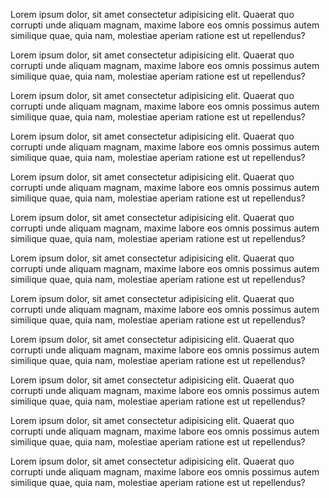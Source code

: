 <!doctype html>
<html>
  <head>
    <meta charset="UTF-8" />
    <title>Sample</title>
  </head>

  <body>
    <p>
      Lorem ipsum dolor, sit amet consectetur adipisicing elit. Quaerat quo
      corrupti unde aliquam magnam, maxime labore eos omnis possimus autem
      similique quae, quia nam, molestiae aperiam ratione est ut repellendus?
    </p>
    <p>
      Lorem ipsum dolor, sit amet consectetur adipisicing elit. Quaerat quo
      corrupti unde aliquam magnam, maxime labore eos omnis possimus autem
      similique quae, quia nam, molestiae aperiam ratione est ut repellendus?
    </p>
    <p>
      Lorem ipsum dolor, sit amet consectetur adipisicing elit. Quaerat quo
      corrupti unde aliquam magnam, maxime labore eos omnis possimus autem
      similique quae, quia nam, molestiae aperiam ratione est ut repellendus?
    </p>
    <p>
      Lorem ipsum dolor, sit amet consectetur adipisicing elit. Quaerat quo
      corrupti unde aliquam magnam, maxime labore eos omnis possimus autem
      similique quae, quia nam, molestiae aperiam ratione est ut repellendus?
    </p>
    <p>
      Lorem ipsum dolor, sit amet consectetur adipisicing elit. Quaerat quo
      corrupti unde aliquam magnam, maxime labore eos omnis possimus autem
      similique quae, quia nam, molestiae aperiam ratione est ut repellendus?
    </p>
    <p>
      Lorem ipsum dolor, sit amet consectetur adipisicing elit. Quaerat quo
      corrupti unde aliquam magnam, maxime labore eos omnis possimus autem
      similique quae, quia nam, molestiae aperiam ratione est ut repellendus?
    </p>
    <p>
      Lorem ipsum dolor, sit amet consectetur adipisicing elit. Quaerat quo
      corrupti unde aliquam magnam, maxime labore eos omnis possimus autem
      similique quae, quia nam, molestiae aperiam ratione est ut repellendus?
    </p>
    <p>
      Lorem ipsum dolor, sit amet consectetur adipisicing elit. Quaerat quo
      corrupti unde aliquam magnam, maxime labore eos omnis possimus autem
      similique quae, quia nam, molestiae aperiam ratione est ut repellendus?
    </p>
    <p>
      Lorem ipsum dolor, sit amet consectetur adipisicing elit. Quaerat quo
      corrupti unde aliquam magnam, maxime labore eos omnis possimus autem
      similique quae, quia nam, molestiae aperiam ratione est ut repellendus?
    </p>
    <p>
      Lorem ipsum dolor, sit amet consectetur adipisicing elit. Quaerat quo
      corrupti unde aliquam magnam, maxime labore eos omnis possimus autem
      similique quae, quia nam, molestiae aperiam ratione est ut repellendus?
    </p>
    <p>
      Lorem ipsum dolor, sit amet consectetur adipisicing elit. Quaerat quo
      corrupti unde aliquam magnam, maxime labore eos omnis possimus autem
      similique quae, quia nam, molestiae aperiam ratione est ut repellendus?
    </p>
    <p>
      Lorem ipsum dolor, sit amet consectetur adipisicing elit. Quaerat quo
      corrupti unde aliquam magnam, maxime labore eos omnis possimus autem
      similique quae, quia nam, molestiae aperiam ratione est ut repellendus?
    </p>
  </body>
</html>
